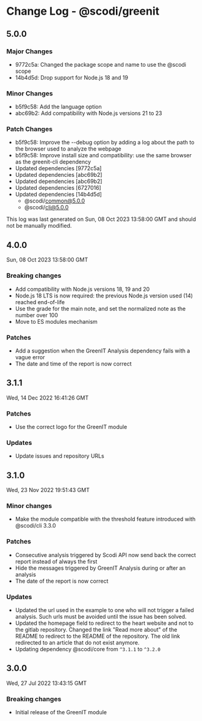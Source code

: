 # Change Log - @scodi/greenit

## 5.0.0

### Major Changes

- 9772c5a: Changed the package scope and name to use the @scodi scope
- 14b4d5d: Drop support for Node.js 18 and 19

### Minor Changes

- b5f9c58: Add the language option
- abc69b2: Add compatibility with Node.js versions 21 to 23

### Patch Changes

- b5f9c58: Improve the --debug option by adding a log about the path to the browser used to analyze the webpage
- b5f9c58: Improve install size and compatibility: use the same browser as the greenit-cli dependency
- Updated dependencies [9772c5a]
- Updated dependencies [abc69b2]
- Updated dependencies [abc69b2]
- Updated dependencies [6727016]
- Updated dependencies [14b4d5d]
  - @scodi/common@5.0.0
  - @scodi/cli@5.0.0

This log was last generated on Sun, 08 Oct 2023 13:58:00 GMT and should not be manually modified.

## 4.0.0

Sun, 08 Oct 2023 13:58:00 GMT

### Breaking changes

- Add compatibility with Node.js versions 18, 19 and 20
- Node.js 18 LTS is now required: the previous Node.js version used (14) reached end-of-life
- Use the grade for the main note, and set the normalized note as the number over 100
- Move to ES modules mechanism

### Patches

- Add a suggestion when the GreenIT Analysis dependency fails with a vague error
- The date and time of the report is now correct

## 3.1.1

Wed, 14 Dec 2022 16:41:26 GMT

### Patches

- Use the correct logo for the GreenIT module

### Updates

- Update issues and repository URLs

## 3.1.0

Wed, 23 Nov 2022 19:51:43 GMT

### Minor changes

- Make the module compatible with the threshold feature introduced with @scodi/cli 3.3.0

### Patches

- Consecutive analysis triggered by Scodi API now send back the correct report instead of always the first
- Hide the messages triggered by GreenIT Analysis during or after an analysis
- The date of the report is now correct

### Updates

- Updated the url used in the example to one who will not trigger a failed analysis. Such urls must be avoided until the issue has been solved.
- Updated the homepage field to redirect to the heart website and not to the gitlab repository. Changed the link "Read more about" of the README to redirect to the README of the repository. The old link redirected to an article that do not exist anymore.
- Updating dependency @scodi/core from `^3.1.1` to `^3.2.0`

## 3.0.0

Wed, 27 Jul 2022 13:43:15 GMT

### Breaking changes

- Initial release of the GreenIT module
